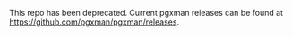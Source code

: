 This repo has been deprecated. Current pgxman releases can be found at https://github.com/pgxman/pgxman/releases.
